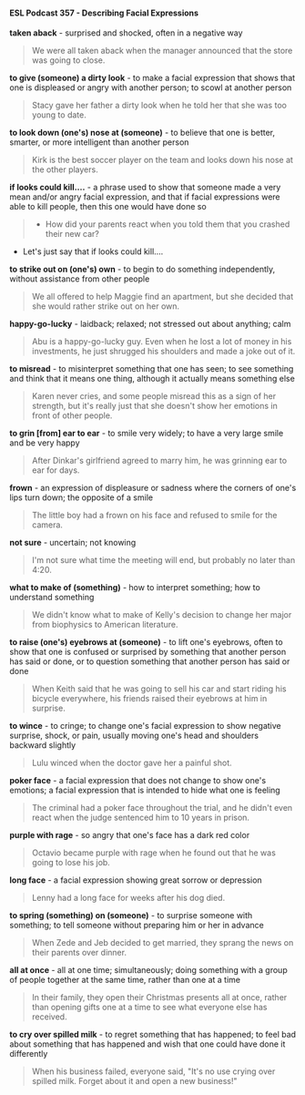 #### ESL Podcast 357 - Describing Facial Expressions

**taken aback** - surprised and shocked, often in a negative way

> We were all taken aback when the manager announced that the store was
going to close.

**to give (someone) a dirty look** - to make a facial expression that shows that
one is displeased or angry with another person; to scowl at another person

> Stacy gave her father a dirty look when he told her that she was too young to
date.

**to look down (one's) nose at (someone)** - to believe that one is better,
smarter, or more intelligent than another person

> Kirk is the best soccer player on the team and looks down his nose at the other
players.

**if looks could kill....** - a phrase used to show that someone made a very mean
and/or angry facial expression, and that if facial expressions were able to kill
people, then this one would have done so

> - How did your parents react when you told them that you crashed their new
car?
- Let's just say that if looks could kill....

**to strike out on (one's) own** - to begin to do something independently, without
assistance from other people

> We all offered to help Maggie find an apartment, but she decided that she
would rather strike out on her own.

**happy-go-lucky** - laidback; relaxed; not stressed out about anything; calm

> Abu is a happy-go-lucky guy. Even when he lost a lot of money in his
investments, he just shrugged his shoulders and made a joke out of it.

**to misread** - to misinterpret something that one has seen; to see something and
think that it means one thing, although it actually means something else

> Karen never cries, and some people misread this as a sign of her strength, but
it's really just that she doesn't show her emotions in front of other people.

**to grin [from] ear to ear** - to smile very widely; to have a very large smile and
be very happy

> After Dinkar's girlfriend agreed to marry him, he was grinning ear to ear for
days.

**frown** - an expression of displeasure or sadness where the corners of one's lips
turn down; the opposite of a smile

> The little boy had a frown on his face and refused to smile for the camera.

**not sure** - uncertain; not knowing

> I'm not sure what time the meeting will end, but probably no later than 4:20.

**what to make of (something)** - how to interpret something; how to understand
something

> We didn't know what to make of Kelly's decision to change her major from
biophysics to American literature.

**to raise (one's) eyebrows at (someone)** - to lift one's eyebrows, often to show
that one is confused or surprised by something that another person has said or
done, or to question something that another person has said or done

> When Keith said that he was going to sell his car and start riding his bicycle
everywhere, his friends raised their eyebrows at him in surprise.

**to wince** - to cringe; to change one's facial expression to show negative
surprise, shock, or pain, usually moving one's head and shoulders backward
slightly

> Lulu winced when the doctor gave her a painful shot.

**poker face** - a facial expression that does not change to show one's emotions; a
facial expression that is intended to hide what one is feeling

> The criminal had a poker face throughout the trial, and he didn't even react
when the judge sentenced him to 10 years in prison.

**purple with rage** - so angry that one's face has a dark red color

> Octavio became purple with rage when he found out that he was going to lose
his job.

**long face** - a facial expression showing great sorrow or depression

> Lenny had a long face for weeks after his dog died.

**to spring (something) on (someone)** - to surprise someone with something; to
tell someone without preparing him or her in advance

> When Zede and Jeb decided to get married, they sprang the news on their
parents over dinner.

**all at once** - all at one time; simultaneously; doing something with a group of
people together at the same time, rather than one at a time

> In their family, they open their Christmas presents all at once, rather than
opening gifts one at a time to see what everyone else has received.

**to cry over spilled milk** - to regret something that has happened; to feel bad
about something that has happened and wish that one could have done it
differently

> When his business failed, everyone said, "It's no use crying over spilled milk.
Forget about it and open a new business!"


